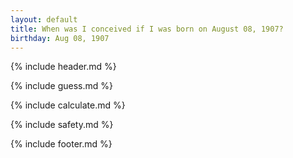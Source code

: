 ```yaml
---
layout: default
title: When was I conceived if I was born on August 08, 1907?
birthday: Aug 08, 1907
---
```


{% include header.md %}

{% include guess.md %}

{% include calculate.md %}

{% include safety.md %}

{% include footer.md %}



